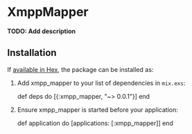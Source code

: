 # XmppMapper

**TODO: Add description**

## Installation

If [available in Hex](https://hex.pm/docs/publish), the package can be installed as:

  1. Add xmpp_mapper to your list of dependencies in `mix.exs`:

        def deps do
          [{:xmpp_mapper, "~> 0.0.1"}]
        end

  2. Ensure xmpp_mapper is started before your application:

        def application do
          [applications: [:xmpp_mapper]]
        end

